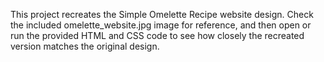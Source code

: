This project recreates the Simple Omelette Recipe website design.
Check the included omelette_website.jpg image for reference, and then open or run the provided HTML and CSS code to see how closely the recreated version matches the original design.

